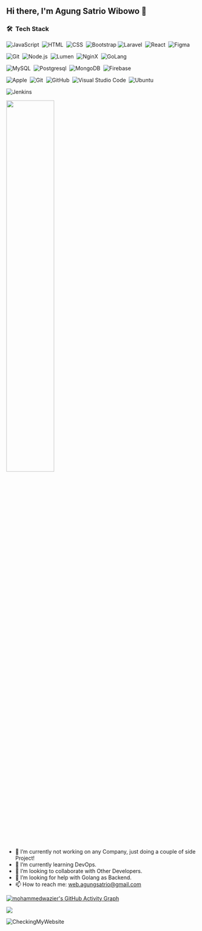 ## Hi there, I'm Agung Satrio Wibowo 👋

<!-- <img width="100%" src="https://github-readme-stats.vercel.app/api/top-langs/?username=gekikara404&title_color=79ff97&icon_color=63a2ff&text_color=ffffff&bg_color=151515&hide=css%2Chtml&layout=compact" /> -->

### 🛠 &nbsp;Tech Stack

![JavaScript](https://img.shields.io/badge/-JavaScript-333333?style=flat&logo=javascript)&nbsp;
![HTML](https://img.shields.io/badge/-HTML-333333?style=flat&logo=HTML5)&nbsp;
![CSS](https://img.shields.io/badge/-CSS-333333?style=flat&logo=CSS3&logoColor=1572B6)&nbsp;
![Bootstrap](https://img.shields.io/badge/-Bootstrap-333333?style=flat&logo=bootstrap&logoColor=563D7C)
![Laravel](https://img.shields.io/badge/-Laravel-333333?style=flat&logo=laravel)&nbsp;
![React](https://img.shields.io/badge/-React%20JS-333333?style=flat&logo=react)&nbsp;
![Figma](https://img.shields.io/badge/-Figma-333333?style=flat&logo=figma)&nbsp;

![Git](https://img.shields.io/badge/-PHP-333333?style=flat&logo=php)&nbsp;
![Node.js](https://img.shields.io/badge/-Node.js-333333?style=flat&logo=node.js)&nbsp;
![Lumen](https://img.shields.io/badge/-Lumen-333333?style=flat&logo=lumen)&nbsp;
![NginX](https://img.shields.io/badge/-NginX-333333?style=flat&logo=nginx)&nbsp;
![GoLang](https://img.shields.io/badge/-Go%20Lang-333333?style=flat&logo=go)&nbsp;

![MySQL](https://img.shields.io/badge/-MySQL-333333?style=flat&logo=mysql)&nbsp;
![Postgresql](https://img.shields.io/badge/-Postgres-333333?style=flat&logo=postgresql)&nbsp;
![MongoDB](https://img.shields.io/badge/-MongoDB-333333?style=flat&logo=mongodb)&nbsp;
![Firebase](https://img.shields.io/badge/-Firebase-333333?style=flat&logo=firebase)&nbsp;

![Apple](https://img.shields.io/badge/-Apple-333333?style=flat&logo=apple&logoColor=007ACC)&nbsp;
![Git](https://img.shields.io/badge/-Git-333333?style=flat&logo=git)&nbsp;
![GitHub](https://img.shields.io/badge/-GitHub-333333?style=flat&logo=github)&nbsp;
![Visual Studio Code](https://img.shields.io/badge/-Visual%20Studio%20Code-333333?style=flat&logo=visual-studio-code&logoColor=007ACC)&nbsp;
![Ubuntu](https://img.shields.io/badge/-Ubuntu-333333?style=flat&logo=ubuntu)&nbsp;

![Jenkins](https://img.shields.io/badge/-Jenkins-333333?style=flat&logo=jenkins)&nbsp;


<img src="https://github-readme-stats.vercel.app/api?username=gekikara404&&show_icons=true&title_color=79ff97&icon_color=63a2ff&text_color=ffffff&bg_color=151515" width="50%" />

- 🔭 I’m currently not working on any Company, just doing a couple of side Project!
- 🌱 I’m currently learning DevOps.
- 👯 I’m looking to collaborate with Other Developers.
- 🤔 I’m looking for help with Golang as Backend.
- 📫 How to reach me: web.agungsatrio@gmail.com

<!--
**gekikara404/agungsatrio** is a ✨ _special_ ✨ repository because its `README.md` (this file) appears on your GitHub profile.

Here are some ideas to get you started:

- 🔭 I’m currently working on a Company and a couple of side Project!
- 🌱 I’m currently learning Backend dev
- 👯 I’m looking to collaborate wiith Other Developers
- 🤔 I’m looking for help with ...
- 📫 How to reach me: m.waziruddin@gmail.com
- ⚡ Fun fact: I Hate Electrical but i used to go to Electrical College
-->

[![mohammedwazier's GitHub Activity Graph](https://activity-graph.herokuapp.com/graph?username=gekikara404&theme=react-dark&custom_title=Contribution+Graph)](https://github.com/gekikara404)

![](https://komarev.com/ghpvc/?username=gekikara404&color=orange&style=flat-square)

![CheckingMyWebsite](https://img.shields.io/website?url=https%3A%2F%2Fpro-ject.xyz)

<!-- ```text
⌚︎ Timezone: Asia/Jakarta

🐲 weekly language rankings
-----------------------------------------------------------------
          plaintext : ▮▮▮▮▮▮ 25.0%
                php : ▮▮▮▮▮▮ 25.0%
         javascript : ▮▮▮▮▮▮ 25.0%
        shellscript : ▮▮▮ 12.5%
               html : ▮▮▮ 12.5%
                     
                     
🐲 Global weekly language rankings
-----------------------------------------------------------------
           javascript : ▮▮▮▮▮ 21.2%
                  php : ▮▮ 8.0%
           typescript : ▮▮ 7.6%
                 html : ▮▮ 7.3%
            plaintext : ▮▮ 6.5%
               python : ▮▮ 5.8%
                  vue : ▮ 3.9%
      typescriptreact : ▮ 3.5%
                 json : ▮ 3.5%
                  css : ▮ 2.6%
                 scss : ▮ 2.6%
                 dart : ▮ 2.6%
      javascriptreact : ▮ 2.2%
             markdown : ▮ 2.1%
                 java : ▮ 2.0%
                 yaml : ▮ 1.7%
                jsonc : ▮ 1.5%
                  cpp : ▮ 1.2%
                   go : ▮ 1.1%
                other : ▮▮▮ (438 totaling 13.2%)
``` -->

